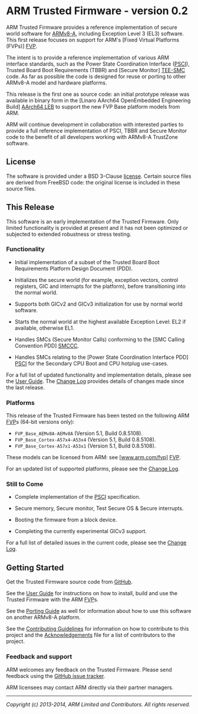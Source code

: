 ARM Trusted Firmware - version 0.2
==================================

ARM Trusted Firmware provides a reference implementation of secure world
software for [ARMv8-A], including Exception Level 3 (EL3) software. This first
release focuses on support for ARM's [Fixed Virtual Platforms (FVPs)] [FVP].

The intent is to provide a reference implementation of various ARM interface
standards, such as the Power State Coordination Interface ([PSCI]), Trusted
Board Boot Requirements (TBBR) and [Secure Monitor] [TEE-SMC] code. As far as
possible the code is designed for reuse or porting to other ARMv8-A model and
hardware platforms.

This release is the first one as source code: an initial prototype
release was available in binary form in the [Linaro AArch64 OpenEmbedded
Engineering Build] [AArch64 LEB] to support the new FVP Base platform
models from ARM.

ARM will continue development in collaboration with interested parties to
provide a full reference implementation of PSCI, TBBR and Secure Monitor code
to the benefit of all developers working with ARMv8-A TrustZone software.


License
-------

The software is provided under a BSD 3-Clause [license]. Certain source files
are derived from FreeBSD code: the original license is included in these
source files.


This Release
------------

This software is an early implementation of the Trusted Firmware. Only
limited functionality is provided at present and it has not been optimized or
subjected to extended robustness or stress testing.

### Functionality

*   Initial implementation of a subset of the Trusted Board Boot Requirements
    Platform Design Document (PDD).

*   Initializes the secure world (for example, exception vectors, control
    registers, GIC and interrupts for the platform), before transitioning into
    the normal world.

*   Supports both GICv2 and GICv3 initialization for use by normal world
    software.

*   Starts the normal world at the highest available Exception Level: EL2
    if available, otherwise EL1.

*   Handles SMCs (Secure Monitor Calls) conforming to the [SMC Calling
    Convention PDD] [SMCCC].

*   Handles SMCs relating to the [Power State Coordination Interface PDD] [PSCI]
    for the Secondary CPU Boot and CPU hotplug use-cases.

For a full list of updated functionality and implementation details, please
see the [User Guide]. The [Change Log] provides details of changes made
since the last release.

### Platforms

This release of the Trusted Firmware has been tested on the following ARM
[FVP]s (64-bit versions only):

*   `FVP_Base_AEMv8A-AEMv8A` (Version 5.1, Build 0.8.5108).
*   `FVP_Base_Cortex-A57x4-A53x4` (Version 5.1, Build 0.8.5108).
*   `FVP_Base_Cortex-A57x1-A53x1` (Version 5.1, Build 0.8.5108).

These models can be licensed from ARM: see [www.arm.com/fvp] [FVP].

For an updated list of supported platforms, please see the [Change Log].

### Still to Come

*   Complete implementation of the [PSCI] specification.

*   Secure memory, Secure monitor, Test Secure OS & Secure interrupts.

*   Booting the firmware from a block device.

*   Completing the currently experimental GICv3 support.

For a full list of detailed issues in the current code, please see the [Change
Log].


Getting Started
---------------

Get the Trusted Firmware source code from
[GitHub](https://www.github.com/ARM-software/arm-trusted-firmware).

See the [User Guide] for instructions on how to install, build and use
the Trusted Firmware with the ARM [FVP]s.

See the [Porting Guide] as well for information about how to use this
software on another ARMv8-A platform.

See the [Contributing Guidelines] for information on how to contribute to this
project and the [Acknowledgements] file for a list of contributors to the
project.

### Feedback and support

ARM welcomes any feedback on the Trusted Firmware. Please send feedback using
the [GitHub issue tracker](
https://github.com/ARM-software/tf-issues/issues).

ARM licensees may contact ARM directly via their partner managers.


- - - - - - - - - - - - - - - - - - - - - - - - - -

_Copyright (c) 2013-2014, ARM Limited and Contributors. All rights reserved._


[License]:                  ./license.md "BSD license for ARM Trusted Firmware"
[Contributing Guidelines]:  ./contributing.md "Guidelines for contributors"
[Acknowledgements]:         ./acknowledgements.md "Contributor acknowledgements"
[Change Log]:               ./docs/change-log.md
[User Guide]:               ./docs/user-guide.md
[Porting Guide]:            ./docs/porting-guide.md

[ARMv8-A]:       http://www.arm.com/products/processors/armv8-architecture.php "ARMv8-A Architecture"
[FVP]:           http://www.arm.com/fvp "ARM's Fixed Virtual Platforms"
[PSCI]:          http://infocenter.arm.com/help/topic/com.arm.doc.den0022b/index.html "Power State Coordination Interface PDD (ARM DEN 0022B.b)"
[SMCCC]:         http://infocenter.arm.com/help/topic/com.arm.doc.den0028a/index.html "SMC Calling Convention PDD (ARM DEN 0028A)"
[TEE-SMC]:       http://www.arm.com/products/processors/technologies/trustzone/tee-smc.php "Secure Monitor and TEEs"
[AArch64 LEB]:   http://releases.linaro.org/13.09/openembedded/aarch64 "Linaro AArch64 OpenEmbedded ARM Fast Model 13.09 Release"
